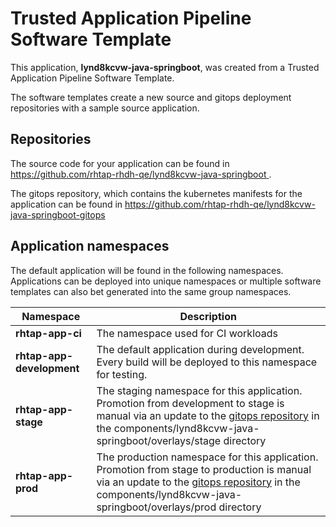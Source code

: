 # Trusted Application Pipeline Software Template

This application, **lynd8kcvw-java-springboot**, was created from a Trusted Application Pipeline Software Template.

The software templates create a new source and gitops deployment repositories with a sample source application. 

## Repositories

The source code for your application can be found in [https://github.com/rhtap-rhdh-qe/lynd8kcvw-java-springboot ](https://github.com/rhtap-rhdh-qe/lynd8kcvw-java-springboot ).
 
The gitops repository, which contains the kubernetes manifests for the application can be found in 
[https://github.com/rhtap-rhdh-qe/lynd8kcvw-java-springboot-gitops ](https://github.com/rhtap-rhdh-qe/lynd8kcvw-java-springboot-gitops ) 

## Application namespaces 

The default application will be found in the following namespaces. Applications can be deployed into unique namespaces or multiple software templates can also bet generated into the same group namespaces.  

|  Namespace   |  Description   |  
| -------- | -------- |
| **rhtap-app-ci** | The namespace used for CI workloads |
| **rhtap-app-development** | The default application during development. Every build will be deployed to this namespace for testing. |
| **rhtap-app-stage** | The staging namespace for this application. Promotion from development to stage is manual via an update to the [gitops repository](https://github.com/rhtap-rhdh-qe/lynd8kcvw-java-springboot-gitops ) in the components/lynd8kcvw-java-springboot/overlays/stage directory |
| **rhtap-app-prod** | The production namespace for this application. Promotion from stage to production is manual via an update to the [gitops repository](https://github.com/rhtap-rhdh-qe/lynd8kcvw-java-springboot-gitops ) in the components/lynd8kcvw-java-springboot/overlays/prod directory |